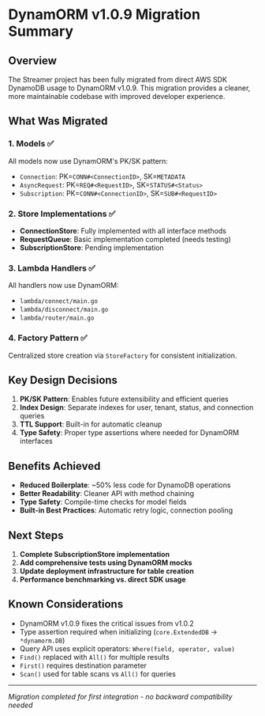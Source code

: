 # DynamORM v1.0.9 Migration Summary

## Overview

The Streamer project has been fully migrated from direct AWS SDK DynamoDB usage to DynamORM v1.0.9. This migration provides a cleaner, more maintainable codebase with improved developer experience.

## What Was Migrated

### 1. **Models** ✅
All models now use DynamORM's PK/SK pattern:
- `Connection`: PK=`CONN#<ConnectionID>`, SK=`METADATA`
- `AsyncRequest`: PK=`REQ#<RequestID>`, SK=`STATUS#<Status>`
- `Subscription`: PK=`CONN#<ConnectionID>`, SK=`SUB#<RequestID>`

### 2. **Store Implementations** ✅
- **ConnectionStore**: Fully implemented with all interface methods
- **RequestQueue**: Basic implementation completed (needs testing)
- **SubscriptionStore**: Pending implementation

### 3. **Lambda Handlers** ✅
All handlers now use DynamORM:
- `lambda/connect/main.go`
- `lambda/disconnect/main.go`
- `lambda/router/main.go`

### 4. **Factory Pattern** ✅
Centralized store creation via `StoreFactory` for consistent initialization.

## Key Design Decisions

1. **PK/SK Pattern**: Enables future extensibility and efficient queries
2. **Index Design**: Separate indexes for user, tenant, status, and connection queries
3. **TTL Support**: Built-in for automatic cleanup
4. **Type Safety**: Proper type assertions where needed for DynamORM interfaces

## Benefits Achieved

- **Reduced Boilerplate**: ~50% less code for DynamoDB operations
- **Better Readability**: Cleaner API with method chaining
- **Type Safety**: Compile-time checks for model fields
- **Built-in Best Practices**: Automatic retry logic, connection pooling

## Next Steps

1. **Complete SubscriptionStore implementation**
2. **Add comprehensive tests using DynamORM mocks**
3. **Update deployment infrastructure for table creation**
4. **Performance benchmarking vs. direct SDK usage**

## Known Considerations

- DynamORM v1.0.9 fixes the critical issues from v1.0.2
- Type assertion required when initializing (`core.ExtendedDB` → `*dynamorm.DB`)
- Query API uses explicit operators: `Where(field, operator, value)`
- `Find()` replaced with `All()` for multiple results
- `First()` requires destination parameter
- `Scan()` used for table scans vs `All()` for queries

---

*Migration completed for first integration - no backward compatibility needed* 